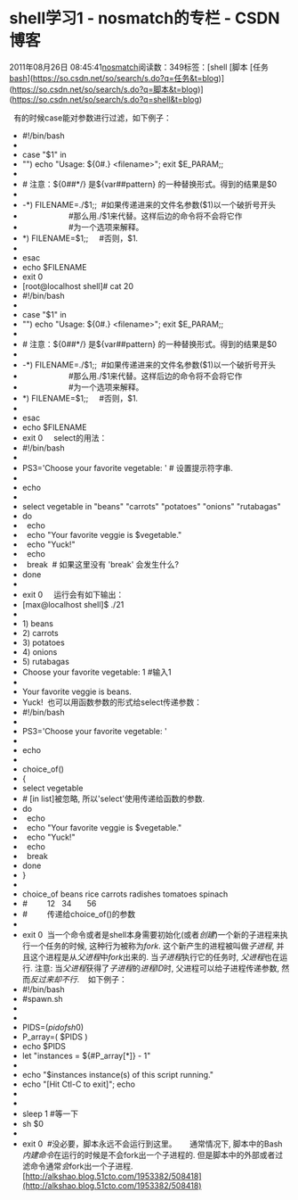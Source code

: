 # shell学习1 - nosmatch的专栏 - CSDN博客
2011年08月26日 08:45:41[nosmatch](https://me.csdn.net/HDUTigerkin)阅读数：349标签：[shell																[脚本																[任务																[bash](https://so.csdn.net/so/search/s.do?q=bash&t=blog)](https://so.csdn.net/so/search/s.do?q=任务&t=blog)](https://so.csdn.net/so/search/s.do?q=脚本&t=blog)](https://so.csdn.net/so/search/s.do?q=shell&t=blog)
                
  有的时候case能对参数进行过滤，如下例子：
- #!/bin/bash 
- 
- case "$1" in 
- "") echo "Usage: ${0#.} <filename>"; exit $E_PARAM;; 
- 
- # 注意：${0##*/} 是${var##pattern} 的一种替换形式。得到的结果是$0 
- 
- -*) FILENAME=./$1;;  #如果传递进来的文件名参数($1)以一个破折号开头 
-                      #那么用./$1来代替。这样后边的命令将不会将它作 
-                      #为一个选项来解释。 
- *) FILENAME=$1;;     #否则，$1. 
- 
- esac 
- echo $FILENAME 
- exit 0 
- [root@localhost shell]# cat 20 
- #!/bin/bash 
- 
- case "$1" in 
- "") echo "Usage: ${0#.} <filename>"; exit $E_PARAM;; 
- 
- # 注意：${0##*/} 是${var##pattern} 的一种替换形式。得到的结果是$0 
- 
- -*) FILENAME=./$1;;  #如果传递进来的文件名参数($1)以一个破折号开头 
-                      #那么用./$1来代替。这样后边的命令将不会将它作 
-                      #为一个选项来解释。 
- *) FILENAME=$1;;     #否则，$1. 
- 
- esac 
- echo $FILENAME 
- exit 0 
   select的用法：
- #!/bin/bash 
- 
- PS3='Choose your favorite vegetable: ' # 设置提示符字串. 
- 
- echo 
- 
- select vegetable in "beans" "carrots" "potatoes" "onions" "rutabagas" 
- do 
-   echo 
-   echo "Your favorite veggie is $vegetable." 
-   echo "Yuck!" 
-   echo 
-   break  # 如果这里没有 'break' 会发生什么? 
- done 
- 
- exit 0 
   运行会有如下输出：
- [max@localhost shell]$ ./21 
- 
- 1) beans 
- 2) carrots 
- 3) potatoes 
- 4) onions 
- 5) rutabagas 
- Choose your favorite vegetable: 1 #输入1 
- 
- Your favorite veggie is beans. 
- Yuck! 
也可以用函数参数的形式给select传递参数：
- #!/bin/bash 
- 
- PS3='Choose your favorite vegetable: '
- 
- echo 
- 
- choice_of() 
- { 
- select vegetable 
- # [in list]被忽略, 所以'select'使用传递给函数的参数. 
- do 
-   echo 
-   echo "Your favorite veggie is $vegetable." 
-   echo "Yuck!" 
-   echo 
-   break 
- done 
- } 
- 
- choice_of beans rice carrots radishes tomatoes spinach 
- #         $1    $2   $3      $4       $5       $6 
- #         传递给choice_of()的参数 
- 
- exit 0 
当一个命令或者是shell本身需要初始化(或者*创建*)一个新的子进程来执行一个任务的时候, 这种行为被称为*fork*. 这个新产生的进程被叫做*子进程*, 并且这个进程是从*父进程*中*fork*出来的. 当*子进程*执行它的任务时,
*父进程*也在运行.
注意: 当*父进程*获得了*子进程*的*进程ID*时, 父进程可以给子进程传递参数, 然而*反过来却不行*.
   如下例子：
- #!/bin/bash 
- #spawn.sh 
- 
- 
- PIDS=$(pidof sh $0) 
- P_array=( $PIDS ) 
- echo $PIDS 
- let "instances = ${#P_array[*]} - 1" 
- 
- echo "$instances instance(s) of this script running." 
- echo "[Hit Ctl-C to exit]"; echo 
- 
- 
- sleep 1 #等一下 
- sh $0 
- 
- exit 0  #没必要，脚本永远不会运行到这里。 
    通常情况下, 脚本中的Bash*内建命令*在运行的时候是不会fork出一个子进程的. 但是脚本中的外部或者过滤命令通常*会*fork出一个子进程.
[http://alkshao.blog.51cto.com/1953382/508418](http://alkshao.blog.51cto.com/1953382/508418)
